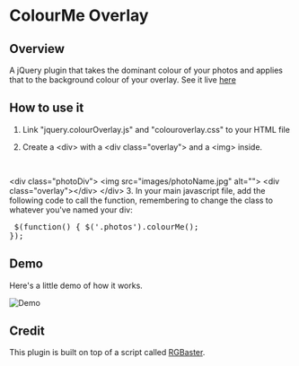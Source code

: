 # ColourMe Overlay

## Overview

A jQuery plugin that takes the dominant colour of your photos and applies that to the background colour of your overlay.
See it live [here](http://sarah-hunter.github.io/ColourMe-Overlay-Plugin)

## How to use it
1. Link "jquery.colourOverlay.js" and "colouroverlay.css" to your HTML file</p>

2. Create a <span class="code">&lt;div&gt;</span> with a <span class="code">&lt;div class=&quot;overlay&quot;&gt;</span> and a <span class="code">&lt;img&gt;</span> inside. </p>
	<pre> 
&lt;div class=&quot;photoDiv&quot;&gt;
	&lt;img src=&quot;images/photoName.jpg&quot; alt=&quot;&quot;&gt;
	&lt;div class=&quot;overlay&quot;&gt;&lt;/div&gt;
&lt;/div&gt;
	</pre>
3. In your main javascript file, add the following code to call the function, remembering to change the class to whatever you've named your div: </p>
	<pre class="function">
$(function() {
	$('.photos').colourMe();
});
	</pre>

## Demo

Here's a little demo of how it works.

![Demo](http://g.recordit.co/ac3iM3m9oo.gif)

## Credit
This plugin is built on top of a script called [RGBaster](https://github.com/briangonzalez/rgbaster.js).

